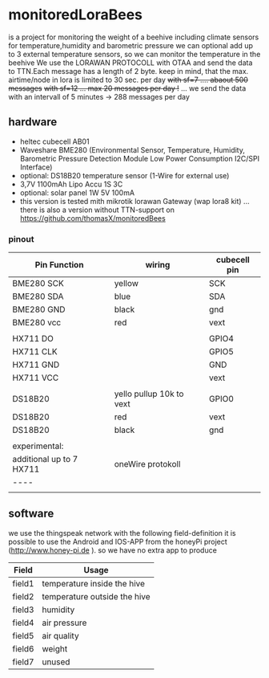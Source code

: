 # monitoredLoraBees 
is a project for monitoring the weight of a beehive including climate sensors for temperature,humidity and barometric pressure 
we can optional add up to 3 external temperature sensors, so we can monitor the temperature in the beehive
We use the LORAWAN PROTOCOLL with OTAA and send the data to TTN.Each message has a length of 2 byte. 
keep in mind, that the max. airtime/node in lora is limited to 30 sec. per day
~~with sf=7 .... abaout 500 messages~~
~~with sf=12  ... max 20 messages per day !~~
... we send the data with an intervall of 5 minutes -> 288 messages per day

## hardware
- heltec cubecell AB01 
- Waveshare BME280 (Environmental Sensor, Temperature, Humidity, Barometric Pressure Detection Module Low Power Consumption I2C/SPI Interface)
- optional:  DS18B20 temperature sensor (1-Wire for external use) 
- 3,7V 1100mAh Lipo Accu 1S 3C
- optional: solar panel 1W 5V 100mA
- this version is tested mith mikrotik lorawan Gateway (wap lora8 kit) ... there is also a version without TTN-support on https://github.com/thomasX/monitoredBees

### pinout

|Pin Function |  wiring | cubecell pin |
|----|----|----|
|BME280 SCK | yellow | SCK |
|BME280 SDA | blue | SDA |
|BME280 GND | black | gnd |
|BME280 vcc | red | vext  |
|    |    |    |
|HX711 DO|   |  GPIO4 |
|HX711 CLK|   |  GPIO5 |
|HX711 GND|   |  GND |
|HX711 VCC|   |  vext |
|    |    |    |
| DS18B20 | yello pullup 10k to vext | GPIO0 |
| DS18B20 | red  | vext |
| DS18B20 | black | gnd |
|    |    |    |
| experimental: |
|additional up to 7 HX711| oneWire protokoll| |
|----|
|    |    |    |

## software
we use the thingspeak network 
with the following field-definition it is possible to use the Android and IOS-APP from the honeyPi project (http://www.honey-pi.de ). so we have no extra app to produce     

| Field | Usage |
| ---- | ---- |
| field1 | temperature inside the hive |
| field2 | temperature outside the hive |
| field3 | humidity |
| field4 | air pressure |
| field5 | air quality |
| field6 | weight |
| field7 | unused |
